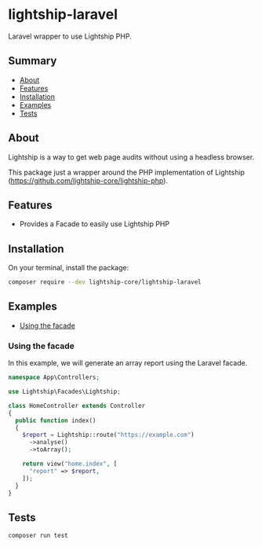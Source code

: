 # lightship-laravel

Laravel wrapper to use Lightship PHP.

## Summary

- [About](#about)
- [Features](#features)
- [Installation](#installation)
- [Examples](#examples)
- [Tests](#tests)

## About

Lightship is a way to get web page audits without using a headless browser.

This package just a wrapper around the PHP implementation of Lightship (https://github.com/lightship-core/lightship-php).

## Features

- Provides a Facade to easily use Lightship PHP

## Installation

On your terminal, install the package:

```bash
composer require --dev lightship-core/lightship-laravel
```

## Examples

- [Using the facade](#using-the-facade)

### Using the facade

In this example, we will generate an array report using the Laravel facade.

```php
namespace App\Controllers;

use Lightship\Facades\Lightship;

class HomeController extends Controller
{
  public function index()
  {
    $report = Lightship::route("https://example.com")
      ->analyse()
      ->toArray();

    return view("home.index", [
      "report" => $report,
    ]);
  }
}
```

## Tests

```
composer run test
```
